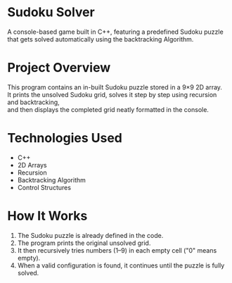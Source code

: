 # Sudoku Solver
A console-based game built in C++, featuring a predefined Sudoku puzzle that gets solved automatically using the backtracking Algorithm.

# Project Overview
This program contains an in-built Sudoku puzzle stored in a 9×9 2D array.  
It prints the unsolved Sudoku grid, solves it step by step using recursion and backtracking,  
and then displays the completed grid neatly formatted in the console.

# Technologies Used
- C++
- 2D Arrays
- Recursion
- Backtracking Algorithm
- Control Structures

# How It Works
1. The Sudoku puzzle is already defined in the code.  
2. The program prints the original unsolved grid.  
3. It then recursively tries numbers (1–9) in each empty cell ("0" means empty).  
4. When a valid configuration is found, it continues until the puzzle is fully solved.


